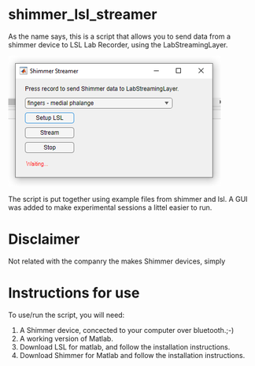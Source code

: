 # shimmer_lsl_streamer

As the name says, this is a script that allows you to send data from a shimmer device to LSL Lab Recorder, using the LabStreamingLayer.

![shimmer streamer 1.jpg](shimmer-streamer-1.jpg)

The script is put together using example files from shimmer and lsl. A GUI was added to make experimental sessions a littel easier to run.


# Disclaimer
Not related with the companry the makes Shimmer devices, simply 

# Instructions for use
To use/run the script, you will need:
1. A Shimmer device, concected to your computer over bluetooth.;-) 
2. A working version of Matlab. 
3. Download LSL for matlab, and follow the installation instructions.
4. Download Shimmer for Matlab and follow the installation instructions.
